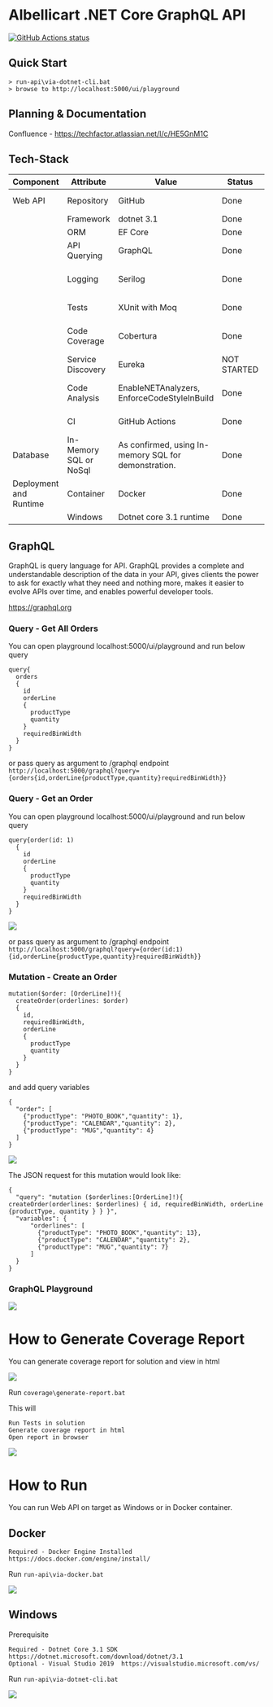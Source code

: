 
# Albellicart .NET Core GraphQL API

<p align="left">
  <a href="https://github.com/ThePravinDeshmukh/albelli-cart"><img alt="GitHub Actions status" src="https://github.com/ThePravinDeshmukh/albelli-cart/workflows/.NET/badge.svg"></a>
</p>

## Quick Start
```
> run-api\via-dotnet-cli.bat
> browse to http://localhost:5000/ui/playground
```

## Planning & Documentation
Confluence - https://techfactor.atlassian.net/l/c/HE5GnM1C

## Tech-Stack

| Component        	| Attribute					| Value  	| Status  | Reference |
| ------------- 	|-------------		| -------------	| ------------- |-------------|
| Web API | Repository | GitHub | Done | https://github.com/ThePravinDeshmukh/albelli-cart |
|  | Framework | dotnet 3.1 | Done | https://dotnet.microsoft.com/download/dotnet/3.1 |
|  | ORM | EF Core | Done | https://docs.microsoft.com/en-us/ef/core/ |
|  | API Querying | GraphQL | Done | https://github.com/graphql-dotnet/graphql-dotnet |
|  | Logging | Serilog | Done | https://docs.microsoft.com/en-us/aspnet/core/fundamentals/logging/?view=aspnetcore-3.1 |
|  | Tests | XUnit with Moq | Done | EF Core Testing https://docs.microsoft.com/en-us/ef/core/testing/ |
|  | Code Coverage | Cobertura | Done | https://docs.microsoft.com/en-us/dotnet/core/testing/unit-testing-code-coverage?tabs=windows |
|  | Service Discovery | Eureka | NOT STARTED | https://steeltoe.io/service-discovery/get-started/eureka |
|  | Code Analysis | EnableNETAnalyzers, EnforceCodeStyleInBuild | Done | https://docs.microsoft.com/en-us/dotnet/fundamentals/code-analysis/overview#code-quality-analysis |
|  | CI | GitHub Actions | Done | https://github.com/ThePravinDeshmukh/albelli-cart/actions |
| Database | In-Memory SQL or NoSql | As confirmed, using In-memory SQL for demonstration. | Done | https://docs.microsoft.com/en-us/ef/core/providers/in-memory/?tabs=dotnet-core-cli |
| Deployment and Runtime | Container | Docker | Done | Run ```run-api\via-docker.bat``` |
|  | Windows | Dotnet core 3.1 runtime | Done | Run ```run-api\via-dotnet-cli.bat``` |


## GraphQL

GraphQL is query language for API.
GraphQL provides a complete and understandable description of the data in your API, gives clients the power to ask for exactly what they need and nothing more, 
makes it easier to evolve APIs over time, and enables powerful developer tools.

https://graphql.org

### Query - Get All Orders

You can open playground localhost:5000/ui/playground and run below query
``` 
query{
  orders
  {
    id
    orderLine
    {
      productType
      quantity
    }
    requiredBinWidth
  }
} 
```

or pass query as argument to /graphql endpoint
``` http://localhost:5000/graphql?query={orders{id,orderLine{productType,quantity}requiredBinWidth}} ```


### Query - Get an Order

You can open playground localhost:5000/ui/playground and run below query
``` 
query{order(id: 1)
  {
    id
    orderLine
    {
      productType
      quantity
    }
    requiredBinWidth
  }
} 
```

![](img/get-order.JPG)

or pass query as argument to /graphql endpoint
``` http://localhost:5000/graphql?query={order(id:1){id,orderLine{productType,quantity}requiredBinWidth}} ```

### Mutation - Create an Order

```
mutation($order: [OrderLine]!){
  createOrder(orderlines: $order)
  {
    id,
    requiredBinWidth,
    orderLine
    {
      productType
      quantity
    }
  }
}
```
and add query variables

```
{
  "order": [
    {"productType": "PHOTO_BOOK","quantity": 1},
    {"productType": "CALENDAR","quantity": 2},
    {"productType": "MUG","quantity": 4}
  ]
}
```

![](img/create-order.JPG)

The JSON request for this mutation would look like:
```
{
  "query": "mutation ($orderlines:[OrderLine]!){ createOrder(orderlines: $orderlines) { id, requiredBinWidth, orderLine {productType, quantity } } }",
  "variables": {
      "orderlines": [
        {"productType": "PHOTO_BOOK","quantity": 13},
        {"productType": "CALENDAR","quantity": 2},
        {"productType": "MUG","quantity": 7}
      ]
  }
}
```

### GraphQL Playground

![](img/graphql-playground.gif)


# How to Generate Coverage Report

You can generate coverage report for solution and view in html

![](img/coverage-report.JPG)

Run
```coverage\generate-report.bat```

This will 

    Run Tests in solution
    Generate coverage report in html
    Open report in browser
	
![](img/generate-coverage-report.gif)

# How to Run

You can run Web API on target as Windows or in Docker container.

## Docker

    Required - Docker Engine Installed https://docs.docker.com/engine/install/

Run
```run-api\via-docker.bat```

![](img/run-via-docker.gif)

## Windows 
Prerequisite

	Required - Dotnet Core 3.1 SDK  https://dotnet.microsoft.com/download/dotnet/3.1
	Optional - Visual Studio 2019  https://visualstudio.microsoft.com/vs/
Run
```run-api\via-dotnet-cli.bat```

![](img/run-via-dotnet-cli.gif)
 
